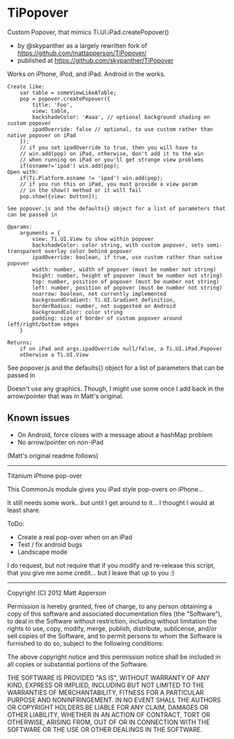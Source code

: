 # TiPopover

Custom Popover, that mimics Ti.UI.iPad.createPopover()

- by @skypanther as a largely rewritten fork of https://github.com/mattapperson/TiPopover/
- published at https://github.com/skypanther/TiPopover

Works on iPhone, iPod, and iPad. Android in the works.

```
Create like:
	var table = someViewLikeATable;
    pop = popover.createPopover({
		title: 'Foo',
		view: table,
		backshadeColor: '#aaa', // optional background shading on custom popover
		ipadOverride: false // optional, to use custom rather than native popover on iPad
    });
    // if you set ipadOverride to true, then you will have to
    // win.add(pop) on iPad, otherwise, don't add it to the win
    // when running on iPad or you'll get strange view problems
    if(osname!='ipad') win.add(pop);
Open with:
    if(Ti.Platform.osname != 'ipad') win.add(pop);
    // if you run this on iPad, you must provide a view param
    // in the show() method or it will fail
    pop.show({view: button});

See popover.js and the defaults{} object for a list of parameters that can be passed in

@params:
	arguments = {
		view: Ti.UI.View to show within popover
		backshadeColor: color string, with custom popover, sets semi-transparent overlay color behind popover
		ipadOverride: boolean, if true, use custom rather than native popover
		width: number, width of popover (must be number not string)
		height: number, height of popover (must be number not string)
		top: number, position of popover (must be number not string)
		left: number, position of popover (must be number not string)
		noarrow: boolean, not currently implemented
		backgroundGradient: Ti.UI.Gradient definition,
		borderRadius: number, not suggested on Android
		backgroundColor: color string
		padding: size of border of custom popover around left/right/bottom edges
	}

Returns:
	if on iPad and args.ipadOverride null/false, a Ti.UI.iPad.Popover
	otherwise a Ti.UI.View

```
See popover.js and the defaults{} object for a list of parameters that can be passed in

Doesn't use any graphics. Though, I might use some once I add back in the arrow/pointer that was in Matt's original.

## Known issues

- On Android, force closes with a message about a hashMap problem
- No arrow/pointer on non-iPad



(Matt's original readme follows)

----------------------------------


Titanium iPhone pop-over

This CommonJs module gives you iPad style pop-overs on iPhone…

It still needs some work.. but until I get around to it… I thought I would at least share.

ToDo:
- Create a real pop-over when on an iPad
- Test / fix android bugs
- Landscape mode

I do request, but not require that if you modify and re-release this script, that you give me some credit… but I leave that up to you :)

----------------------------------
Copyright (C) 2012 Matt Apperson

Permission is hereby granted, free of charge, to any person obtaining a copy of
this software and associated documentation files (the "Software"), to deal in
the Software without restriction, including without limitation the rights to
use, copy, modify, merge, publish, distribute, sublicense, and/or sell copies
of the Software, and to permit persons to whom the Software is furnished to do
so, subject to the following conditions:

The above copyright notice and this permission notice shall be included in all
copies or substantial portions of the Software.

THE SOFTWARE IS PROVIDED "AS IS", WITHOUT WARRANTY OF ANY KIND, EXPRESS OR
IMPLIED, INCLUDING BUT NOT LIMITED TO THE WARRANTIES OF MERCHANTABILITY,
FITNESS FOR A PARTICULAR PURPOSE AND NONINFRINGEMENT. IN NO EVENT SHALL THE
AUTHORS OR COPYRIGHT HOLDERS BE LIABLE FOR ANY CLAIM, DAMAGES OR OTHER
LIABILITY, WHETHER IN AN ACTION OF CONTRACT, TORT OR OTHERWISE, ARISING FROM,
OUT OF OR IN CONNECTION WITH THE SOFTWARE OR THE USE OR OTHER DEALINGS IN THE
SOFTWARE.